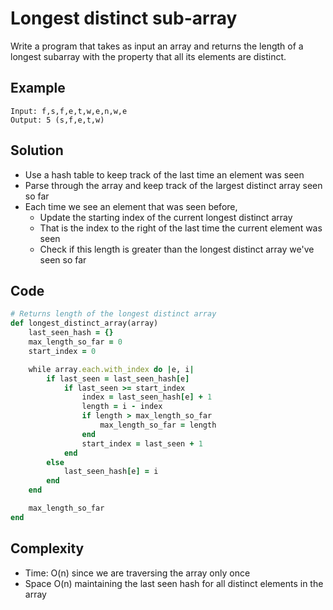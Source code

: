 # Longest distinct sub-array
Write a program that takes as input an array and returns the length of a longest subarray
with the property that all its elements are distinct.

## Example
```
Input: f,s,f,e,t,w,e,n,w,e
Output: 5 (s,f,e,t,w)
```

## Solution
- Use a hash table to keep track of the last time an element was seen
- Parse through the array and keep track of the largest distinct array seen so far
- Each time we see an element that was seen before,
    - Update the starting index of the current longest distinct array
    - That is the index to the right of the last time the current element was seen
    - Check if this length is greater than the longest distinct array we've seen so far

## Code
```ruby
# Returns length of the longest distinct array
def longest_distinct_array(array)
    last_seen_hash = {}
    max_length_so_far = 0
    start_index = 0

    while array.each.with_index do |e, i|
        if last_seen = last_seen_hash[e]
            if last_seen >= start_index
                index = last_seen_hash[e] + 1
                length = i - index
                if length > max_length_so_far
                    max_length_so_far = length
                end
                start_index = last_seen + 1
            end
        else
            last_seen_hash[e] = i
        end
    end

    max_length_so_far
end
```

## Complexity
- Time: O(n) since we are traversing the array only once
- Space O(n) maintaining the last seen hash for all distinct elements in the array
